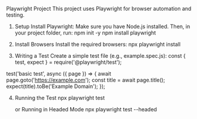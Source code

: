 Playwright Project
This project uses Playwright for browser automation and testing.

1. Setup
Install Playwright:
Make sure you have Node.js installed. Then, in your project folder, 
run:
npm init -y
npm install playwright

2. Install Browsers
Install the required browsers:
npx playwright install

3. Writing a Test
Create a simple test file (e.g., example.spec.js):
const { test, expect } = require('@playwright/test');

test('basic test', async ({ page }) => {
  await page.goto('https://example.com');
  const title = await page.title();
  expect(title).toBe('Example Domain');
});

4. Running the Test
   npx playwright test

   or Running in Headed Mode
   npx playwright test --headed


   


